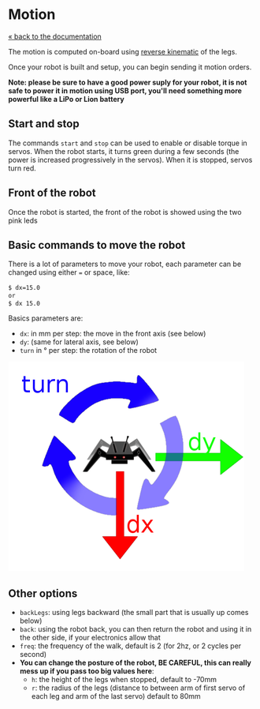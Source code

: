 # Motion

[« back to the documentation](index.md)

The motion is computed on-board using [reverse kinematic](hacking_kinematic.md) of the 
legs.

Once your robot is built and setup, you can begin sending it motion orders.

**Note: please be sure to have a good power suply for your robot, it is not safe to
power it in motion using USB port, you'll need something more powerful like a LiPo
or Lion battery**

## Start and stop

The commands `start` and `stop` can be used to enable or disable torque in servos. When
the robot starts, it turns green during a few seconds (the power is increased progressively
in the servos). When it is stopped, servos turn red.

## Front of the robot

Once the robot is started, the front of the robot is showed using the two pink leds

## Basic commands to move the robot

There is a lot of parameters to move your robot, each parameter can be changed using either
`=` or space, like:

```
$ dx=15.0
or
$ dx 15.0
```

Basics parameters are:

* `dx`: in mm per step: the move in the front axis (see below)
* `dy`: (same for lateral axis, see below)
* `turn` in ° per step: the rotation of the robot

![Motion](imgs/motion.png)

## Other options

* `backLegs`: using legs backward (the small part that is usually up comes below)
* `back`: using the robot back, you can then return the robot and using it in the other
  side, if your electronics allow that
* `freq`: the frequency of the walk, default is 2 (for 2hz, or 2 cycles per second)
* **You can change the posture of the robot, BE CAREFUL, this can really mess up if you
  pass too big values here**:
    * `h`: the height of the legs when stopped, default to -70mm
    * `r`: the radius of the legs (distance to between arm of first servo of each leg and
      arm of the last servo) default to 80mm


